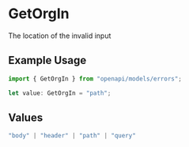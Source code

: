 # GetOrgIn

The location of the invalid input

## Example Usage

```typescript
import { GetOrgIn } from "openapi/models/errors";

let value: GetOrgIn = "path";
```

## Values

```typescript
"body" | "header" | "path" | "query"
```